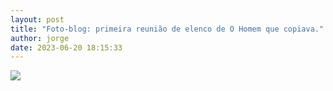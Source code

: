 ```yaml
---
layout: post
title: "Foto-blog: primeira reunião de elenco de O Homem que copiava."
author: jorge
date: 2023-06-20 18:15:33
---
```

![](/uploads/captura-de-tela-2023-06-21-às-08.18.49.png)